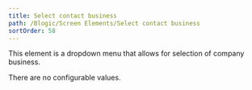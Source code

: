 ```yaml
---
title: Select contact business
path: /Blogic/Screen Elements/Select contact business
sortOrder: 58
---
```



This element is a dropdown menu that allows for selection of company business.


There are no configurable values.


